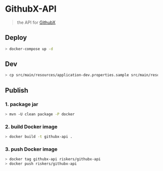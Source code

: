 # GithubX-API

> the API for [GithubX](http://github.com/riskers/github-plus-extension)

## Deploy

```bash
> docker-compose up -d
```

## Dev

```bash
> cp src/main/resources/application-dev.properties.sample src/main/resources/application-dev.properties
```

## Publish

### 1. package jar

```bash
> mvn -U clean package -P docker
```

### 2. build Docker image

```bash
> docker build -t githubx-api .
```

### 3. push Docker image

```bash
> docker tag githubx-api riskers/githubx-api
> docker push riskers/githubx-api
```

